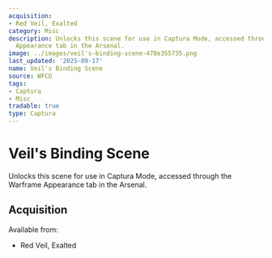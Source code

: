 ```yaml
---
acquisition:
- Red Veil, Exalted
category: Misc
description: Unlocks this scene for use in Captura Mode, accessed through the Warframe
  Appearance tab in the Arsenal.
image: ../images/veil's-binding-scene-478e355735.png
last_updated: '2025-09-17'
name: Veil's Binding Scene
source: WFCD
tags:
- Captura
- Misc
tradable: true
type: Captura
---
```


# Veil's Binding Scene

Unlocks this scene for use in Captura Mode, accessed through the Warframe Appearance tab in the Arsenal.

## Acquisition

Available from:
- Red Veil, Exalted

